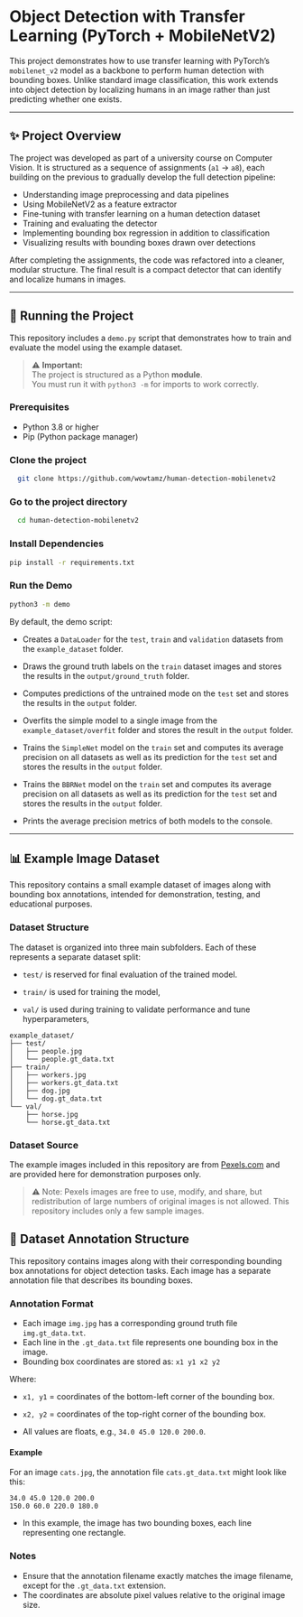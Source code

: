 # Object Detection with Transfer Learning (PyTorch + MobileNetV2)

This project demonstrates how to use transfer learning with PyTorch’s `mobilenet_v2` model as a backbone to perform human detection with bounding boxes. 
Unlike standard image classification, this work extends into object detection by localizing humans in an image rather than just predicting whether one exists.

---

## ✨ Project Overview
The project was developed as part of a university course on Computer Vision. It is structured as a sequence of assignments (`a1` → `a8`), each building on the previous to gradually develop the full detection pipeline:

- Understanding image preprocessing and data pipelines 
- Using MobileNetV2 as a feature extractor 
- Fine-tuning with transfer learning on a human detection dataset
- Training and evaluating the detector 
- Implementing bounding box regression in addition to classification 
- Visualizing results with bounding boxes drawn over detections

After completing the assignments, the code was refactored into a cleaner, modular structure.
The final result is a compact detector that can identify and localize humans in images.

---

## 🚀 Running the Project

This repository includes a `demo.py` script that demonstrates how to train and evaluate the model 
using the example dataset.

> ⚠️ **Important:**  
> The project is structured as a Python **module**.  
> You must run it with `python3 -m` for imports to work correctly.

### Prerequisites
- Python 3.8 or higher
- Pip (Python package manager)

### Clone the project

```bash
  git clone https://github.com/wowtamz/human-detection-mobilenetv2
```

### Go to the project directory

```bash
  cd human-detection-mobilenetv2
```

### Install Dependencies

```bash
pip install -r requirements.txt
```

### Run the Demo

```bash
python3 -m demo
```

By default, the demo script:

- Creates a `DataLoader` for the `test`, `train` and `validation` datasets from the `example_dataset` folder.

- Draws the ground truth labels on the `train` dataset images and stores the results in the `output/ground_truth` folder.

- Computes predictions of the untrained mode on the `test` set and stores the results in the `output` folder.

- Overfits the simple model to a single image from the `example_dataset/overfit` folder and stores the result in the `output` folder.

- Trains the `SimpleNet` model on the `train` set and computes its average precision on all datasets as well as its prediction for the `test` set and stores the results in the `output` folder.

- Trains the `BBRNet` model on the `train` set and computes its average precision on all datasets as well as its prediction for the `test` set and stores the results in the `output` folder.

- Prints the average precision metrics of both models to the console.

---

## 📊 Example Image Dataset

This repository contains a small example dataset of images along with bounding box annotations, intended for demonstration, testing, and educational purposes.

### Dataset Structure

The dataset is organized into three  main subfolders.
Each of these represents a separate dataset split:

- `test/` is reserved for final evaluation of the trained model.

- `train/` is used for training the model, 

- `val/` is used during training to validate performance and tune hyperparameters, 


```
example_dataset/
├── test/
│   ├── people.jpg
│   └── people.gt_data.txt
├── train/
│   ├── workers.jpg
│   ├── workers.gt_data.txt
│   ├── dog.jpg
│   └── dog.gt_data.txt
└── val/
    ├── horse.jpg
    └── horse.gt_data.txt
```

### Dataset Source

The example images included in this repository are from [Pexels.com](https://www.pexels.com/) and are provided here for demonstration purposes only. 

> ⚠️ Note: Pexels images are free to use, modify, and share, but redistribution of large numbers of original images is not allowed. This repository includes only a few sample images.

## 🔖 Dataset Annotation Structure

This repository contains images along with their corresponding bounding box annotations for object detection tasks. Each image has a separate annotation file that describes its bounding boxes.

### Annotation Format

- Each image `img.jpg` has a corresponding ground truth file `img.gt_data.txt`.
- Each line in the `.gt_data.txt` file represents one bounding box in the image.
- Bounding box coordinates are stored as: `x1 y1 x2 y2`

Where:

- `x1, y1` = coordinates of the bottom-left corner of the bounding box.

- `x2, y2` = coordinates of the top-right corner of the bounding box.

- All values are floats, e.g., `34.0 45.0 120.0 200.0`.

#### Example

For an image `cats.jpg`, the annotation file `cats.gt_data.txt` might look like this:

```
34.0 45.0 120.0 200.0
150.0 60.0 220.0 180.0
```
- In this example, the image has two bounding boxes, each line representing one rectangle.

### Notes

- Ensure that the annotation filename exactly matches the image filename, except for the `.gt_data.txt` extension.
- The coordinates are absolute pixel values relative to the original image size.
